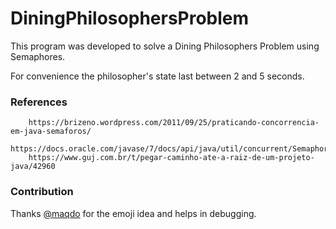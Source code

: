# DiningPhilosophersProblem


This program was developed to solve a Dining Philosophers Problem using Semaphores.


For convenience the philosopher's state last between 2 and 5 seconds.


### References

```
    https://brizeno.wordpress.com/2011/09/25/praticando-concorrencia-em-java-semaforos/
    https://docs.oracle.com/javase/7/docs/api/java/util/concurrent/Semaphore.html
    https://www.guj.com.br/t/pegar-caminho-ate-a-raiz-de-um-projeto-java/42960
```


### Contribution

Thanks [@maqdo](https://github.com/maqdo) for the emoji idea and helps in debugging.
